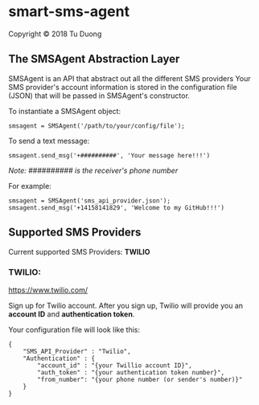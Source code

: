 # smart-sms-agent
Copyright © 2018 Tu Duong

## The SMSAgent Abstraction Layer

SMSAgent is an API that abstract out all the different SMS providers
Your SMS provider's account information is stored in the configuration file (JSON) that will be passed in SMSAgent's constructor.

To instantiate a SMSAgent object:
```
smsagent = SMSAgent('/path/to/your/config/file');
```
To send a text message:
```
smsagent.send_msg('+##########', 'Your message here!!!')
```
*Note: ########## is the receiver's phone number*

For example:
```
smsagent = SMSAgent('sms_api_provider.json');
smsagent.send_msg('+14158141829', 'Welcome to my GitHub!!!')
```

## Supported SMS Providers

Current supported SMS Providers: **TWILIO**

### TWILIO:

https://www.twilio.com/

Sign up for Twilio account. After you sign up, Twilio will provide you an **account ID** and **authentication token**.

Your configuration file will look like this:
```
{
    "SMS_API_Provider" : "Twilio",
    "Authentication" : {
        "account_id" : "{your Twillio account ID}",
        "auth_token" : "{your authentication token number}",
        "from_number": "{your phone number (or sender's number)}"
    }
}
```
